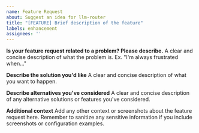 ```yaml
---
name: Feature Request
about: Suggest an idea for llm-router
title: "[FEATURE] Brief description of the feature"
labels: enhancement
assignees: ''
---
```


**Is your feature request related to a problem? Please describe.**
A clear and concise description of what the problem is. Ex. "I'm always frustrated when..."

**Describe the solution you'd like**
A clear and concise description of what you want to happen.

**Describe alternatives you've considered**
A clear and concise description of any alternative solutions or features you've considered.

**Additional context**
Add any other context or screenshots about the feature request here. Remember to sanitize any sensitive information if you include screenshots or configuration examples. 